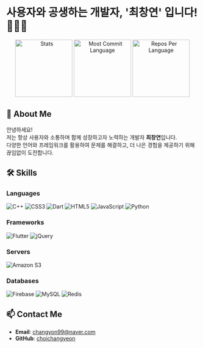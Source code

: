 # 사용자와 공생하는 개발자, '최창연' 입니다! 👨‍💻✨

<div align="center">
    <img src="https://github-profile-summary-cards.vercel.app/api/cards/stats?username=choichangyeon&theme=default" alt="Stats" height="150">
    <img src="https://github-profile-summary-cards.vercel.app/api/cards/most-commit-language?username=choichangyeon&theme=default" alt="Most Commit Language" height="150">
    <img src="https://github-profile-summary-cards.vercel.app/api/cards/repos-per-language?username=choichangyeon&theme=default" alt="Repos Per Language" height="150">
</div>


## 🚀 **About Me**
안녕하세요!  
저는 항상 사용자와 소통하며 함께 성장하고자 노력하는 개발자 **최창연**입니다.  
다양한 언어와 프레임워크를 활용하여 문제를 해결하고, 더 나은 경험을 제공하기 위해 끊임없이 도전합니다.  


## 🛠 **Skills**

### **Languages**
![C++](https://img.shields.io/badge/c++-%2300599C.svg?style=for-the-badge&logo=c%2B%2B&logoColor=white)
![CSS3](https://img.shields.io/badge/css3-%231572B6.svg?style=for-the-badge&logo=css3&logoColor=white)
![Dart](https://img.shields.io/badge/dart-%230175C2.svg?style=for-the-badge&logo=dart&logoColor=white)
![HTML5](https://img.shields.io/badge/html5-%23E34F26.svg?style=for-the-badge&logo=html5&logoColor=white)
![JavaScript](https://img.shields.io/badge/javascript-%23323330.svg?style=for-the-badge&logo=javascript&logoColor=%23F7DF1E)
![Python](https://img.shields.io/badge/python-3670A0?style=for-the-badge&logo=python&logoColor=ffdd54)

### **Frameworks**
![Flutter](https://img.shields.io/badge/Flutter-%2302569B.svg?style=for-the-badge&logo=Flutter&logoColor=white)
![jQuery](https://img.shields.io/badge/jquery-%230769AD.svg?style=for-the-badge&logo=jquery&logoColor=white)

### **Servers**
![Amazon S3](https://img.shields.io/badge/Amazon%20S3-FF9900?style=for-the-badge&logo=amazons3&logoColor=white)

### **Databases**
![Firebase](https://img.shields.io/badge/firebase-a08021?style=for-the-badge&logo=firebase&logoColor=ffcd34)
![MySQL](https://img.shields.io/badge/mysql-4479A1.svg?style=for-the-badge&logo=mysql&logoColor=white)
![Redis](https://img.shields.io/badge/redis-%23DD0031.svg?style=for-the-badge&logo=redis&logoColor=white)


## 📫 **Contact Me**
- **Email**: [changyon99@naver.com](mailto:changyon99@naver.com)  
- **GitHub**: [choichangyeon](https://github.com/choichangyeon)


